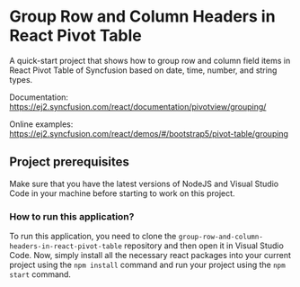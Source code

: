 # Group Row and Column Headers in React Pivot Table

A quick-start project that shows how to group row and column field items in React Pivot Table of Syncfusion based on date, time, number, and string types.

Documentation: https://ej2.syncfusion.com/react/documentation/pivotview/grouping/

Online examples: https://ej2.syncfusion.com/react/demos/#/bootstrap5/pivot-table/grouping

## Project prerequisites

Make sure that you have the latest versions of NodeJS and Visual Studio Code in your machine before starting to work on this project.

### How to run this application?

To run this application, you need to clone the `group-row-and-column-headers-in-react-pivot-table` repository and then open it in Visual Studio Code. Now, simply install all the necessary react packages into your current project using the `npm install` command and run your project using the `npm start` command.